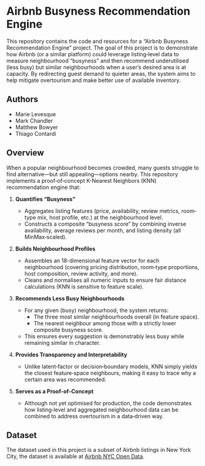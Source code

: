 # Airbnb Busyness Recommendation Engine

This repository contains the code and resources for a “Airbnb Busyness Recommendation Engine” project. The goal of this project is to demonstrate how Airbnb (or a similar platform) could leverage listing‐level data to measure neighbourhood “busyness” and then recommend underutilised (less busy) but similar neighbourhoods when a user’s desired area is at capacity. By redirecting guest demand to quieter areas, the system aims to help mitigate overtourism and make better use of available inventory.

## Authors
- Marie Levesque
- Mark Chandler  
- Matthew Bowyer  
- Thiago Contardi  

## Overview

When a popular neighbourhood becomes crowded, many guests struggle to find alternative—but still appealing—options nearby. This repository implements a proof‐of‐concept K-Nearest Neighbors (KNN) recommendation engine that:

1. **Quantifies “Busyness”**  
   - Aggregates listing features (price, availability, review metrics, room‐type mix, host profile, etc.) at the neighbourhood level.  
   - Constructs a composite “busyness score” by combining inverse availability, average reviews per month, and listing density (all MinMax‐scaled).

2. **Builds Neighbourhood Profiles**  
   - Assembles an 18-dimensional feature vector for each neighbourhood (covering pricing distribution, room‐type proportions, host composition, review activity, and more).  
   - Cleans and normalises all numeric inputs to ensure fair distance calculations (KNN is sensitive to feature scale).

3. **Recommends Less Busy Neighbourhoods**  
   - For any given (busy) neighbourhood, the system returns:  
     - The three most similar neighbourhoods overall (in feature space).  
     - The nearest neighbour among those with a strictly lower composite busyness score.  
   - This ensures every suggestion is demonstrably less busy while remaining similar in character.

4. **Provides Transparency and Interpretability**  
   - Unlike latent‐factor or decision‐boundary models, KNN simply yields the closest feature‐space neighbours, making it easy to trace why a certain area was recommended.

5. **Serves as a Proof-of-Concept**  
   - Although not yet optimised for production, the code demonstrates how listing‐level and aggregated neighbourhood data can be combined to address overtourism in a data‐driven way.  

## Dataset 
The dataset used in this project is a subset of Airbnb listings in New York City, the dataset is available at [Airbnb NYC Open Data](https://www.kaggle.com/datasets/dgomonov/new-york-city-airbnb-open-data).

